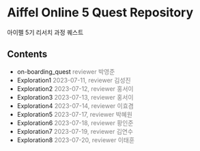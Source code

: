 # Aiffel Online 5 Quest Repository

아이펠 5기 리서치 과정 퀘스트

## Contents

- on-boarding_quest <span style='color:gray'>reviewer 박영준</span>
- Exploration1 <span style='color:gray'>2023-07-11, reviewer 김성진</span>
- Exploration2 <span style='color:gray'>2023-07-12, reviewer 홍서이</span>
- Exploration3 <span style='color:gray'>2023-07-13, reviewer 홍서이</span>
- Exploration4 <span style='color:gray'>2023-07-14, reviewer 이효겸</span>
- Exploration5  <span style='color:gray'>2023-07-17, reviewer 박혜원</span>
- Exploration6 <span style='color:gray'>2023-07-18, reviewer 황인준</span>
- Exploration7 <span style='color:gray'>2023-07-19, reviewer 김연수</span>
- Exploration8 <span style='color:gray'>2023-07-20, reviewer 이태훈</span>


